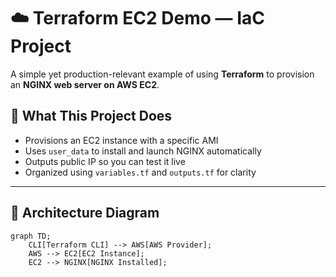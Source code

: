 # ☁️ Terraform EC2 Demo — IaC Project

A simple yet production-relevant example of using **Terraform** to provision an **NGINX web server on AWS EC2**.

## 🚀 What This Project Does

- Provisions an EC2 instance with a specific AMI
- Uses `user_data` to install and launch NGINX automatically
- Outputs public IP so you can test it live
- Organized using `variables.tf` and `outputs.tf` for clarity

---

## 📌 Architecture Diagram

```mermaid
graph TD;
    CLI[Terraform CLI] --> AWS[AWS Provider];
    AWS --> EC2[EC2 Instance];
    EC2 --> NGINX[NGINX Installed];
